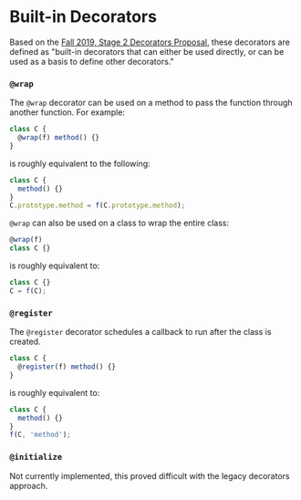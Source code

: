 # Built-in Decorators

Based on the [Fall 2019, Stage 2 Decorators Proposal](https://github.com/tc39/proposal-decorators/blob/691d95e67052e125239a725d2756cb8a039c5fb9/README.md#built-in-decorators), these decorators are defined as "built-in decorators that can either be used directly, or can be used as a basis to define other decorators."

### `@wrap`

The `@wrap` decorator can be used on a method to pass the function through another function. For example:

```ts
class C {
  @wrap(f) method() {}
}
```

is roughly equivalent to the following:

```ts
class C {
  method() {}
}
C.prototype.method = f(C.prototype.method);
```

`@wrap` can also be used on a class to wrap the entire class:

```ts
@wrap(f)
class C {}
```

is roughly equivalent to:

```ts
class C {}
C = f(C);
```

### `@register`

The `@register` decorator schedules a callback to run after the class is created.

```ts
class C {
  @register(f) method() {}
}
```

is roughly equivalent to:

```ts
class C {
  method() {}
}
f(C, 'method');
```

### `@initialize`

Not currently implemented, this proved difficult with the legacy decorators approach.
